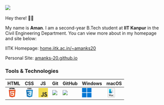 <code><img height="60" src = "https://amanks-20.github.io/main.png"></code>

Hey there! 👋🏻

My name is **Aman**. I am a second-year B.Tech student at **IIT Kanpur** in the Civil Engineering Department.
You can view more about in my homepage and site below:

IITK Homepage: [home.iitk.ac.in/~amanks20](https://home.iitk.ac.in/~amanks20/)

Personal Site: [amanks-20.github.io](https://amanks-20.github.io/)

### Tools & Technologies

| HTML                                                                                                                                   | CSS                                                                                                                                  | JS                                                                                                                                                 | Git                                                                             | GitHub                                                                                            | Windows                                                                                                                                      | macOS                                                                                                                                    |
| -------------------------------------------------------------------------------------------------------------------------------------- | ------------------------------------------------------------------------------------------------------------------------------------ | -------------------------------------------------------------------------------------------------------------------------------------------------- | ------------------------------------------------------------------------------- | ------------------------------------------------------------------------------------------------- | -------------------------------------------------------------------------------------------------------------------------------------------- | ---------------------------------------------------------------------------------------------------------------------------------------- |
| <img height="30" src="https://raw.githubusercontent.com/github/explore/80688e429a7d4ef2fca1e82350fe8e3517d3494d/topics/html/html.png"> | <img height="30" src="https://raw.githubusercontent.com/github/explore/80688e429a7d4ef2fca1e82350fe8e3517d3494d/topics/css/css.png"> | <img height="30" src="https://raw.githubusercontent.com/github/explore/80688e429a7d4ef2fca1e82350fe8e3517d3494d/topics/javascript/javascript.png"> | <img height="30" src="https://git-scm.com/images/logos/logomark-orange@2x.png"> | <img height="30" src="https://github.githubassets.com/images/modules/logos_page/GitHub-Mark.png"> | <img height="30" src="https://raw.githubusercontent.com/github/explore/379d49236d826364be968345e0a085d044108cff/topics/windows/windows.png"> | <img height="30" src="https://raw.githubusercontent.com/github/explore/80688e429a7d4ef2fca1e82350fe8e3517d3494d/topics/macos/macos.png"> |
